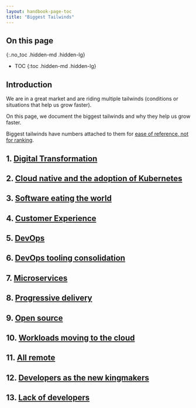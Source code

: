 ```yaml
---
layout: handbook-page-toc
title: "Biggest Tailwinds"
---
```


## On this page
{:.no_toc .hidden-md .hidden-lg}

- TOC
{:toc .hidden-md .hidden-lg}

## Introduction

We are in a great market and are riding multiple tailwinds (conditions or situations that help us grow faster).

On this page, we document the biggest tailwinds and why they help us grow faster.

Biggest tailwinds have numbers attached to them for [ease of reference, not for ranking](/handbook/communication/#numbering-is-for-reference-not-as-a-signal).

## 1. [Digital Transformation](/blog/2019/03/19/reduce-cycle-time-digital-transformation/)

## 2. [Cloud native and the adoption of Kubernetes](/cloud-native/)

## 3. [Software eating the world](https://a16z.com/2011/08/20/why-software-is-eating-the-world/)

## 4. [Customer Experience](https://docs.gitlab.com/ee/ci/review_apps/index.html#visual-reviews-starter)

## 5. [DevOps](/devops)

## 6. [DevOps tooling consolidation](https://devops.com/challenges-devops-standardization/)

## 7. [Microservices](https://redmonk.com/jgovernor/2018/08/06/towards-progressive-delivery/)

## 8. [Progressive delivery](/20-years-open-source/)

## 9. [Open source](/20-years-open-source/)

## 10. [Workloads moving to the cloud](https://www.synopsys.com/blogs/software-security/cloud-migration-business/)

## 11. [All remote](/company/culture/all-remote/)

## 12. [Developers as the new kingmakers](https://dzone.com/articles/developers-are-the-new-kingmakers)

## 13. [Lack of developers](https://stackoverflow.blog/2017/03/09/developer-hiring-trends-2017/)
